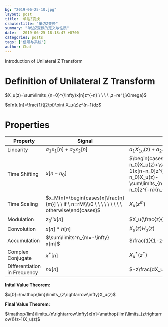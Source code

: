 ```yaml
---
bg: "2019-06-25-10.jpg"
layout: post
title:  单边Z变换
crawlertitle: "单边Z变换"
summary: "单边Z变换的定义与性质"
date:   2019-06-25 18:18:47 +0700
categories: posts
tags: ['信号与系统']
author: Chaf
---
```


Introduction of Unilateral Z Transform

# Definition of Unilateral Z Transform

$X_u(z)=\sum\limits_{n=0}^{\infty}x[n]z^{-n} \ \ \ \ ,z=re^{j\Omega}$

$x[n]u[n]=\frac{1}{j2\pi}\oint X_u(z)z^{n-1}dz$ 

# Properties

| Property                     | Signal                                                       | UZT                                                          | ROC                   |
| ---------------------------- | ------------------------------------------------------------ | ------------------------------------------------------------ | --------------------- |
| Linearity                    | $a_1x_1[n]+a_2x_2[n]$                                        | $a_1X_{1u}(z)+a_2X_{2u}(z)$                                  | $R_1 \cap R_2$        |
| Time Shifting                | $x[n-n_0]$                                                   | $\begin{cases}z^{-n_0}X_u(z)+\sum\limits_{n=0}^{n_0-1}x[n-n_0]z^{-n}(n_0>0) \\\\  z^{-n_0}X_u(z)-\sum\limits_{n=n_0}^{-1}x[n-n_0]z^{-n}(n_0<0)\end{cases}$ | R                     |
| Time Scaling                 | $x_M(n)=\begin{cases}x[\frac{n}{m}] \ \ if \ n=rM\\\\0 \ \ \ \ \ \ \ \ \ otherwise\end{cases}$ | $X_u(z^m)$                                                   | $R^{\frac{1}{m}}$     |
| Modulation                   | $z_0^nx[n]$                                                  | $X_u(\frac{z}{z_0})$                                         | $R\mid z_0\ \mid$     |
| Convolution                  | $x[n]\ast h[n]$                                              | $X_u(z)H_u(z)$                                               | $R_x \cap R_h$        |
| Accumulation                 | $\sum\limits^n_{m=-\infty} x[m]$                             | $\frac{1}{1-z^{-1}}X_u(z)$                                   | $R\cap(\mid z\mid>1)$ |
| Complex Conjugate            | $x^*[n]$                                                     | $X_u^\ast(z^\ast)$                                           | R                     |
| Differentiation in Frequency | $nx[n]$                                                      | $-z\frac{dX_u(z)}{dz}$                                       | R                     |

**Inital Value Theorem:**

$x[0]=\mathop{lim}\limits_{z\rightarrow\infty}X_u(z)$

**Final Value Theorem:**

$\mathop{lim}\limits_{n\rightarrow\infty}x[n]=\mathop{lim}\limits_{z\rightarrow1}(z-1)X_u(z)$

